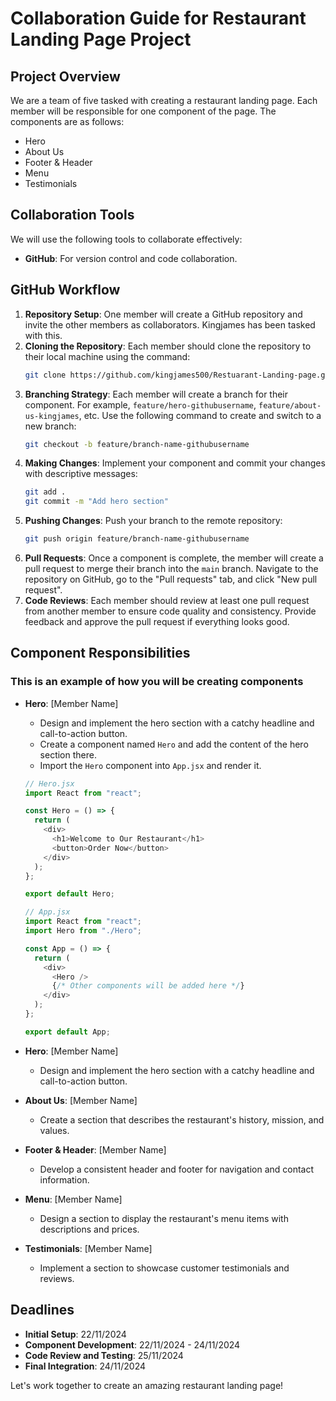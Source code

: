 # Collaboration Guide for Restaurant Landing Page Project

## Project Overview

We are a team of five tasked with creating a restaurant landing page. Each member will be responsible for one component of the page. The components are as follows:

- Hero
- About Us
- Footer & Header
- Menu
- Testimonials

## Collaboration Tools

We will use the following tools to collaborate effectively:

- **GitHub**: For version control and code collaboration.

## GitHub Workflow

1. **Repository Setup**: One member will create a GitHub repository and invite the other members as collaborators. Kingjames has been tasked with this.
2. **Cloning the Repository**: Each member should clone the repository to their local machine using the command:
   ```bash
   git clone https://github.com/kingjames500/Restuarant-Landing-page.git
   ```
3. **Branching Strategy**: Each member will create a branch for their component. For example, `feature/hero-githubusername`, `feature/about-us-kingjames`, etc. Use the following command to create and switch to a new branch:
   ```bash
   git checkout -b feature/branch-name-githubusername
   ```
4. **Making Changes**: Implement your component and commit your changes with descriptive messages:
   ```bash
   git add .
   git commit -m "Add hero section"
   ```
5. **Pushing Changes**: Push your branch to the remote repository:
   ```bash
   git push origin feature/branch-name-githubusername
   ```
6. **Pull Requests**: Once a component is complete, the member will create a pull request to merge their branch into the `main` branch. Navigate to the repository on GitHub, go to the "Pull requests" tab, and click "New pull request".
7. **Code Reviews**: Each member should review at least one pull request from another member to ensure code quality and consistency. Provide feedback and approve the pull request if everything looks good.

## Component Responsibilities

### This is an example of how you will be creating components

- **Hero**: [Member Name]

  - Design and implement the hero section with a catchy headline and call-to-action button.
  - Create a component named `Hero` and add the content of the hero section there.
  - Import the `Hero` component into `App.jsx` and render it.

  ```javascript
  // Hero.jsx
  import React from "react";

  const Hero = () => {
    return (
      <div>
        <h1>Welcome to Our Restaurant</h1>
        <button>Order Now</button>
      </div>
    );
  };

  export default Hero;
  ```

  ```javascript
  // App.jsx
  import React from "react";
  import Hero from "./Hero";

  const App = () => {
    return (
      <div>
        <Hero />
        {/* Other components will be added here */}
      </div>
    );
  };

  export default App;
  ```

- **Hero**: [Member Name]
  - Design and implement the hero section with a catchy headline and call-to-action button.
- **About Us**: [Member Name]
  - Create a section that describes the restaurant's history, mission, and values.
- **Footer & Header**: [Member Name]
  - Develop a consistent header and footer for navigation and contact information.
- **Menu**: [Member Name]
  - Design a section to display the restaurant's menu items with descriptions and prices.
- **Testimonials**: [Member Name]
  - Implement a section to showcase customer testimonials and reviews.

## Deadlines

- **Initial Setup**: 22/11/2024
- **Component Development**: 22/11/2024 - 24/11/2024
- **Code Review and Testing**: 25/11/2024
- **Final Integration**: 24/11/2024

Let's work together to create an amazing restaurant landing page!

